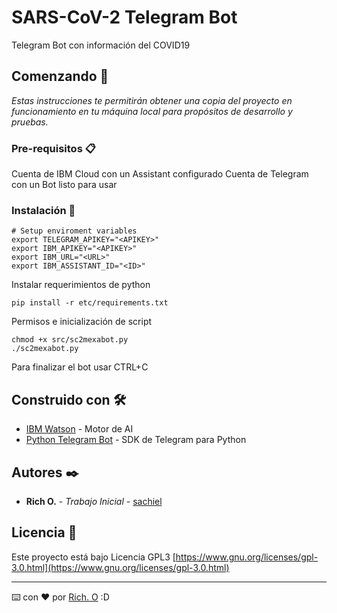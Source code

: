 
# SARS-CoV-2 Telegram Bot

Telegram Bot con información del COVID19

## Comenzando 🚀

_Estas instrucciones te permitirán obtener una copia del proyecto en funcionamiento en tu máquina local para propósitos de desarrollo y pruebas._

### Pre-requisitos 📋

Cuenta de IBM Cloud con un Assistant configurado
Cuenta de Telegram con un Bot listo para usar

### Instalación 🔧

```
# Setup enviroment variables
export TELEGRAM_APIKEY="<APIKEY>"  
export IBM_APIKEY="<APIKEY>"  
export IBM_URL="<URL>"  
export IBM_ASSISTANT_ID="<ID>"
```

Instalar requerimientos de python

```
pip install -r etc/requirements.txt
```
Permisos e inicialización de script
```
chmod +x src/sc2mexabot.py
./sc2mexabot.py
```
Para finalizar el bot usar CTRL+C

## Construido con 🛠️

* [IBM Watson](https://www.ibm.com/watson) - Motor de AI
* [Python Telegram Bot](https://github.com/python-telegram-bot/python-telegram-bot) - SDK de Telegram para Python

## Autores ✒️

* **Rich O.** - *Trabajo Inicial* - [sachiel](https://github.com/sachiel)

## Licencia 📄

Este proyecto está bajo Licencia GPL3 [https://www.gnu.org/licenses/gpl-3.0.html](https://www.gnu.org/licenses/gpl-3.0.html)

---
⌨️ con ❤️ por [Rich. O](https://github.com/sachiel) :D
